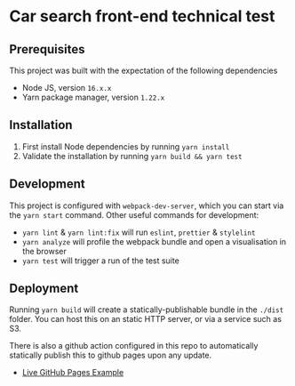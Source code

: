 # Car search front-end technical test

## Prerequisites

This project was built with the expectation of the following dependencies

- Node JS, version `16.x.x`
- Yarn package manager, version `1.22.x`

## Installation

1. First install Node dependencies by running `yarn install`
2. Validate the installation by running `yarn build && yarn test`

## Development

This project is configured with `webpack-dev-server`, which you can start via the `yarn start` command. Other useful commands for development:

- `yarn lint` & `yarn lint:fix` will run `eslint`, `prettier` & `stylelint`
- `yarn analyze` will profile the webpack bundle and open a visualisation in the browser
- `yarn test` will trigger a run of the test suite

## Deployment

Running `yarn build` will create a statically-publishable bundle in the `./dist` folder. You can host this on an static HTTP server, or via a service such as S3.

There is also a github action configured in this repo to automatically statically publish this to github pages upon any update.

- [Live GitHub Pages Example]

[live github pages example]: https://jcsand.github.io/car-search/
